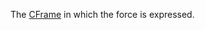 The [CFrame](https://developer.roblox.com/api-reference/datatype/CFrame "CFrame") in which the force is expressed.